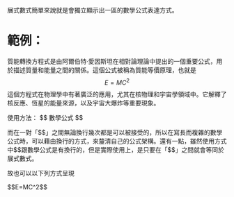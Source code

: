 展式數式簡單來說就是會獨立顯示出一區的數學公式表達方式。

# 範例：

質能轉換方程式是由阿爾伯特·愛因斯坦在相對論理論中提出的一個重要公式，用於描述質量和能量之間的關係。這個公式被稱為質能等價原理，也就是$$
E=MC^2
$$
這個方程式在物理學中有著廣泛的應用，尤其在核物理和宇宙學領域中。它解釋了核反應、恆星的能量來源，以及宇宙大爆炸等重要現象。

使用方法：
\$\$
數學公式
\$\$

而在一對「\$\$」之間無論換行幾次都是可以被接受的，所以在寫長而複雜的數學公式時，可以藉由換行的方式，來釐清自己的公式架構。還有一點，雖然使用方式中\$\$跟數學公式是有換行的，但是實際使用上，是只要在「\$\$」之間就會等同於展式數式。

故也可以以下列方式呈現

\$\$E=MC^2\$\$
